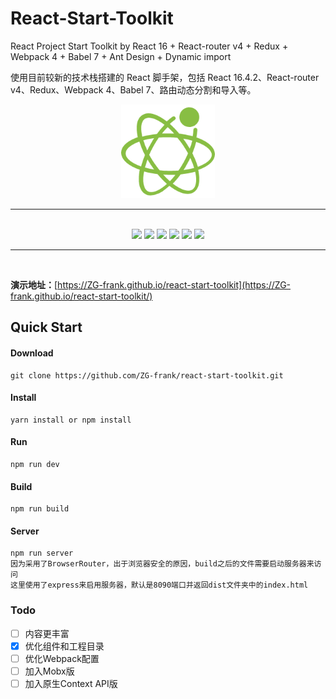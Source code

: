 # React-Start-Toolkit
React Project Start Toolkit by React 16 + React-router v4 + Redux + Webpack 4 + Babel 7 + Ant Design + Dynamic import

使用目前较新的技术栈搭建的 React 脚手架，包括 React 16.4.2、React-router v4、Redux、Webpack 4、Babel 7、路由动态分割和导入等。

<div align=center> <img width="150" height="150" src="./React.png" /></div>

<hr>
<br>

<div align="center">
  <a href="https://github.com/facebook/react"><img src="https://img.shields.io/badge/react-^16.4.2-brightgreen.svg?style=flat-square" /></a>
  <a href="https://github.com/webpack/webpack"><img src="https://img.shields.io/badge/webpack-^4.19.1-yellow.svg?style=flat-square" /></a>
  <a href="https://github.com/reduxjs/redux"><img src="https://img.shields.io/badge/redux-^4.0.0-orange.svg?style=flat-square" /></a>
  <a href="https://github.com/ReactTraining/react-router"><img src="https://img.shields.io/badge/react--router-^4.3.1-lightgrey.svg?style=flat-square" /></a>
  <a href="https://github.com/ant-design/ant-design"><img src="https://img.shields.io/badge/ant--design-^3.9.0-yellowgreen.svg?style=flat-square" /></a>
  <a href="https://github.com/babel/babel"><img src="https://img.shields.io/badge/babel-^7.0.0-blue.svg?style=flat-square" /></a>
</div>

<hr>
<br>

**演示地址：**[https://ZG-frank.github.io/react-start-toolkit](https://ZG-frank.github.io/react-start-toolkit/)


## Quick Start
#### Download
~~~
git clone https://github.com/ZG-frank/react-start-toolkit.git
~~~

#### Install
~~~
yarn install or npm install
~~~

#### Run
~~~
npm run dev
~~~

#### Build
~~~
npm run build
~~~

#### Server
~~~
npm run server
因为采用了BrowserRouter，出于浏览器安全的原因，build之后的文件需要启动服务器来访问
这里使用了express来启用服务器，默认是8090端口并返回dist文件夹中的index.html
~~~

### Todo

- [ ] 内容更丰富
- [x] 优化组件和工程目录
- [ ] 优化Webpack配置
- [ ] 加入Mobx版
- [ ] 加入原生Context API版
